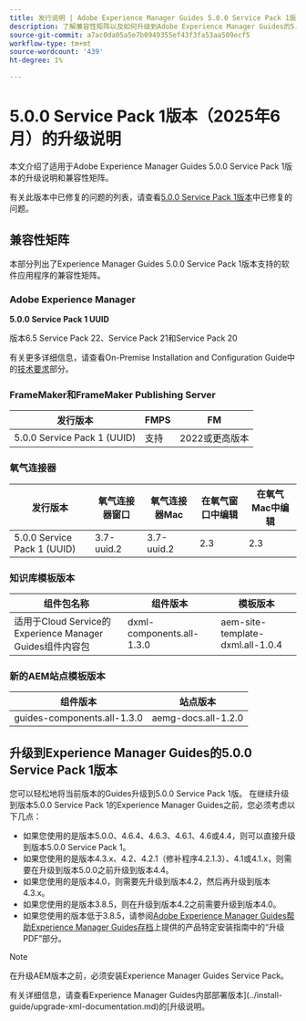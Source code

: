 ```yaml
---
title: 发行说明 | Adobe Experience Manager Guides 5.0.0 Service Pack 1版本的升级说明
description: 了解兼容性矩阵以及如何升级到Adobe Experience Manager Guides的5.0.0 Service Pack 1版本。
source-git-commit: a7ac0da05a5e7b0949355ef43f3fa53aa509ecf5
workflow-type: tm+mt
source-wordcount: '439'
ht-degree: 1%

---
```


# 5.0.0 Service Pack 1版本（2025年6月）的升级说明

本文介绍了适用于Adobe Experience Manager Guides 5.0.0 Service Pack 1版本的升级说明和兼容性矩阵。

有关此版本中已修复的问题的列表，请查看[5.0.0 Service Pack 1版本](../release-info/fixed-issues-5-0-0-sp1.md)中已修复的问题。

## 兼容性矩阵

本部分列出了Experience Manager Guides 5.0.0 Service Pack 1版本支持的软件应用程序的兼容性矩阵。

### Adobe Experience Manager

**5.0.0 Service Pack 1 UUID**

版本6.5 Service Pack 22、Service Pack 21和Service Pack 20

有关更多详细信息，请查看On-Premise Installation and Configuration Guide中的[技术要求](../install-guide/download-install-technical-requirements.md)部分。

### FrameMaker和FrameMaker Publishing Server

| 发行版本 | FMPS | FM |
| --- | --- | --- |
| 5.0.0 Service Pack 1 (UUID) | 支持 | 2022或更高版本 |

### 氧气连接器

| 发行版本 | 氧气连接器窗口 | 氧气连接器Mac | 在氧气窗口中编辑 | 在氧气Mac中编辑 |
| --- | --- | --- |--- |--- |
| 5.0.0 Service Pack 1 (UUID) | 3.7-uuid.2 | 3.7-uuid.2 | 2.3 | 2.3 |

### 知识库模板版本

| 组件包名称 | 组件版本 | 模板版本 |
|---|---|---|
| 适用于Cloud Service的Experience Manager Guides组件内容包 | dxml-components.all-1.3.0 | aem-site-template-dxml.all-1.0.4 |

### 新的AEM站点模板版本


| 组件版本 | 站点版本 |
|---|---|
| guides-components.all-1.3.0 | aemg-docs.all-1.2.0 |


## 升级到Experience Manager Guides的5.0.0 Service Pack 1版本

您可以轻松地将当前版本的Guides升级到5.0.0 Service Pack 1版。 在继续升级到版本5.0.0 Service Pack 1的Experience Manager Guides之前，您必须考虑以下几点：

- 如果您使用的是版本5.0.0、4.6.4、4.6.3、4.6.1、4.6或4.4，则可以直接升级到版本5.0.0 Service Pack 1。
- 如果您使用的是版本4.3.x、4.2、4.2.1（修补程序4.2.1.3）、4.1或4.1.x，则需要在升级到版本5.0.0之前升级到版本4.4。
- 如果您使用的是版本4.0，则需要先升级到版本4.2，然后再升级到版本4.3.x。
- 如果您使用的是版本3.8.5，则在升级到版本4.2之前需要升级到版本4.0。
- 如果您使用的版本低于3.8.5，请参阅[Adobe Experience Manager Guides帮助Experience Manager Guides存档](https://helpx.adobe.com/xml-documentation-for-experience-manager/archive.html)上提供的产品特定安装指南中的“升级PDF”部分。

>[!NOTE]
>
>在升级AEM版本之前，必须安装Experience Manager Guides Service Pack。

有关详细信息，请查看Experience Manager Guides内部部署版本](../install-guide/upgrade-xml-documentation.md)的[升级说明。
